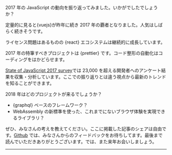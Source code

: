 2017 年の JavaScript の動向を振り返ってみました。いかがでしたでしょうか？

定量的に見ると{vuejs}が昨年に続き 2017 年の覇者となりました。人気はしばらく続きそうです。

ライセンス問題はあるものの {react} エコシステムは継続的に成長しています。

2017 年の特筆すべきプロジェクトは {prettier} です。コード整形の自動化はコーディングをはかどらせます。

[State of JavaScript 2017 survey](https://stateofjs.com/)では 23,000 を超える開発者へのアンケート結果を収集・分析しています。ここでの振り返りとは違う視点から最新のトレンドを知ることができます。

2018 年はどのプロジェクトが来るでしょうか？

* {graphql} ベースのフレームワーク？
* WebAssembly の新標準を使った、これまでにないブラウザ体験を実現できるライブラリ？

ぜひ、みなさんの考えを教えてください。ここに掲載した記事のシェアは自由です。[Github](https://github.com/bestofjs/javascript-risingstars) では、みなさんからのフィードバックをお待ちしてます。最後まで読んでいただきありがとうございます。では、また来年お会いしましょう。

---
